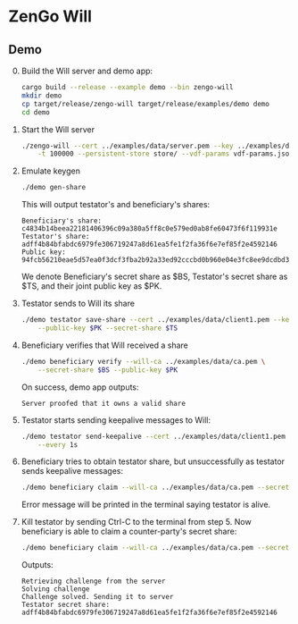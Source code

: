 # ZenGo Will

## Demo

0. Build the Will server and demo app:
   ```bash
   cargo build --release --example demo --bin zengo-will
   mkdir demo
   cp target/release/zengo-will target/release/examples/demo demo
   cd demo
   ```

1. Start the Will server
   ```bash
   ./zengo-will --cert ../examples/data/server.pem --key ../examples/data/server.key --testator-ca ../examples/data/client_ca.pem \
       -t 100000 --persistent-store store/ --vdf-params vdf-params.json
   ```

2. Emulate keygen
   ```bash
   ./demo gen-share
   ```
   
   This will output testator's and beneficiary's shares:
   ```text
   Beneficiary's share: c4834b14beea22181406396c09a380a5ff8c0e579ed0ab8fe60473f6f119931e
   Testator's share:    adff4b84bfabdc6979fe306719247a8d61ea5fe1f2fa36f6e7ef85f2e4592146
   Public key:          94fcb56210eae5d57ea0f3dcf3fba2b92a33ed92cccbd0b960e04e3fc8ee9dcdbd366492ee3c1b67849c76a93b5ecf59458302627bff1db670a386fa21b86008
   ```
   
   We denote Beneficiary's secret share as $BS, Testator's secret share as $TS, and their joint public key as $PK.
   
3. Testator sends to Will its share
   ```bash
   ./demo testator save-share --cert ../examples/data/client1.pem --key ../examples/data/client1.key --will-ca ../examples/data/ca.pem \
       --public-key $PK --secret-share $TS
   ```
   
4. Beneficiary verifies that Will received a share
   ```bash
   ./demo beneficiary verify --will-ca ../examples/data/ca.pem \
       --secret-share $BS --public-key $PK
   ```
   
   On success, demo app outputs:
   ```text
   Server proofed that it owns a valid share
   ```

5. Testator starts sending keepalive messages to Will:
   ```bash
   ./demo testator send-keepalive --cert ../examples/data/client1.pem --key ../examples/data/client1.key --will-ca ../examples/data/ca.pem \
       --every 1s
   ```
   
6. Beneficiary tries to obtain testator share, but unsuccessfully as testator sends keepalive messages:
   ```bash
   ./demo beneficiary claim --will-ca ../examples/data/ca.pem --secret-share $BS --public-key $PK
   ```
   
   Error message will be printed in the terminal saying testator is alive.

7. Kill testator by sending Ctrl-C to the terminal from step 5. Now beneficiary is able to claim a counter-party's
   secret share:
   ```bash
   ./demo beneficiary claim --will-ca ../examples/data/ca.pem --secret-share $BS --public-key $PK
   ```

   Outputs:
   ```text
   Retrieving challenge from the server
   Solving challenge
   Challenge solved. Sending it to server
   Testator secret share: adff4b84bfabdc6979fe306719247a8d61ea5fe1f2fa36f6e7ef85f2e4592146
   ```
